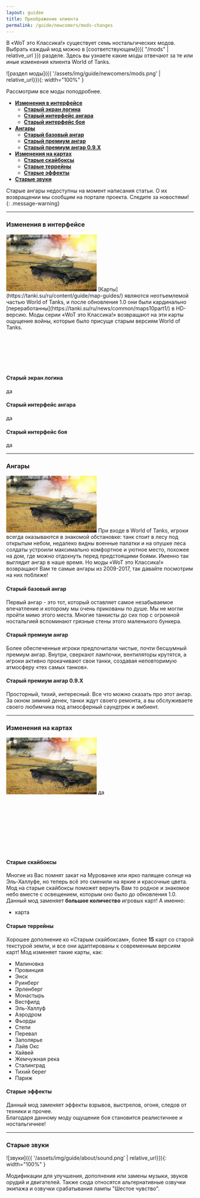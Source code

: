 ```yaml
---
layout: guidee
title: Преображение клиента
permalink: /guide/newcomers/mods-changes
---
```


В «WoT это Классика!» существует семь ностальгических модов. Выбрать каждый мод можно в [соответствующем]({{ "/mods" | relative_url }}) разделе. Здесь вы узнаете какие моды отвечают за те или иные изменения клиента World of Tanks.

![раздел моды]({{ '/assets/img/guide/newcomers/mods.png' | relative_url}}){: width="100%" }

Рассмотрим все моды поподробнее.

- **[Изменения в интерфейсе](#Изменения-в-интерфейсе)**
   - **[Старый экран логина](#старый-экран-логина)**
   - **[Старый интерфейс ангара](#старый-интерфейс-ангара)**
   - **[Старый интерфейс боя](#старый-интерфейс-боя)**
- **[Ангары](#Ангары)**
   - **[Старый базовый ангар](#старый-базовый-ангар)**
   - **[Старый премиум ангар](#старый-премиум-ангар)**
   - **[Старый премиум ангар 0.9.X](#старый-премиум-ангар-0.9.X)**
- **[Изменения на картах](#изменения-на-картах)**
   - **[Старые скайбоксы](#старые-скайбоксы)**
   - **[Старые террейны](#старые-террейны)**
   - **[Старые эффекты](#старые-эффекты)**
- **[Старые звуки](#старые-звуки)**

Старые ангары недоступны на момент написания статьи. О их возвращении мы сообщим на портале проекта. Следите за новостями!
{: .message-warning}

---

### Изменения в интерфейсе
<img class="pic-left fancybox-gallery-wot fancybox-image" title="Skybox" src="/assets/img/guide/screens/gamepage1.jpg" alt="Skybox" width="243">
[Карты](https://tanki.su/ru/content/guide/map-guides/) являются неотъемлемой частью World of Tanks, и после обновления 1.0 они были кардинально [переработанны](https://tanki.su/ru/news/common/maps10part1/) в HD-версию.  
Моды серии «WoT это Классика!» возвращают на эти карты ощущение войны, которые было присуще старым версиям World of Tanks.

<br><br><br><br><br>

#### Старый экран логина
да

#### Старый интерфейс ангара
да

#### Старый интерфейс боя
да

---

### Ангары
<img class="pic-left fancybox-gallery-wot fancybox-image" title="Skybox" src="/assets/img/guide/screens/gamepage1.jpg" alt="Skybox" width="243">
При входе в World of Tanks, игроки всегда оказываются в знакомой обстановке: танк стоит в лесу под открытым небом, недалеко видны военные палатки и на опушке леса солдаты устроили максимально комфортное и уютное место, похожее на дом, где можно отдохнуть перед предстоящими боями.  
Именно так выглядит ангар в наше время. Но моды «WoT это Классика!» возвращают Вам те самые ангары из 2009-2017, так давайте посмотрим на них поближе!

<br>

#### Старый базовый ангар
Первый ангар - это тот, который оставляет самое незабываемое впечатление и которому мы очень прикованы по душе. Мы не могли пройти мимо этого места. Многие танкисты до сих пор с огромной ностальгией вспоминают грязные стены этого маленького бункера.

#### Старый премиум ангар
Более обеспеченные игроки предпочитали чистые, почти бесшумный премиум ангар. Внутри, сверкают лампочки, вентиляторы крутятся, а игроки активно прокачивают свои танки, создавая неповторимую атмосферу «тех самых танков».

#### Старый премиум ангар 0.9.X
Просторный, тихий, интересный. Все что можно сказать про этот ангар. За окном зимний денек, танки ждут своего ремонта, а вы обслуживаете своего любимчика под атмосферный саундтрек и эмбиент.

---

### Изменения на картах
<img class="pic-left fancybox-gallery-wot fancybox-image" title="Skybox" src="/assets/img/guide/screens/gamepage1.jpg" alt="Skybox" width="243">
да

<br><br><br><br><br><br><br><br>

#### Старые скайбоксы
Многие из Вас помнят закат на Мурованке или ярко палящее солнце на Эль-Халлуфе, но теперь всё это сменили на яркие и красочные цвета. Мод на старые скайбоксы поможет вернуть Вам то родное и знакомое небо вместе с освещением, которым оно было до обновления 1.0. Данный мод заменяет **большое количество** игровых карт! А именно:
- карта

#### Старые террейны
Хорошее дополнение ко «Старым скайбоксам», более **15** карт со старой текстурой земли, и все они адаптированы к современным версиям карт! Мод изменяет такие карты, как:

- Малиновка 
- Провинция 
- Энск 
- Руинберг 
- Эрленберг 
- Монастырь 
- Вестфилд 
- Эль-Халлуф 
- Аэродром 
- Фьорды 
- Степи 
- Перевал 
- Заполярье 
- Лайв Окс 
- Хайвей 
- Жемчужная река 
- Сталинград 
- Тихий берег 
- Париж

#### Старые эффекты
Данный мод заменяет эффекты взрывов, выстрелов, огоня, следов от техники и прочее.  
Благодаря данному моду ощущение боя становится реалистичнее и ностальгичнее!

---

### Старые звуки
![звуки]({{ '/assets/img/guide/about/sound.png' | relative_url}}){: width="100%" }

Модификации для улучшения, дополнения или замены музыки, звуков орудий и двигателей. Также сюда относятся альтернативные озвучки экипажа и озвучки срабатывания лампы "Шестое чувство".